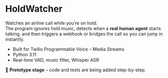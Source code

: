 # HoldWatcher

Watches an airline call while you’re on hold.  
The program ignores hold music, detects when a **real human agent** starts talking, and then triggers a webhook or bridges the call so you can jump in instantly.

* Built for Twilio Programmable Voice – Media Streams  
* Python 3.11  
* Real-time VAD, music filter, Whisper ASR  

🚧 **Prototype stage** – code and tests are being added step-by-step.
